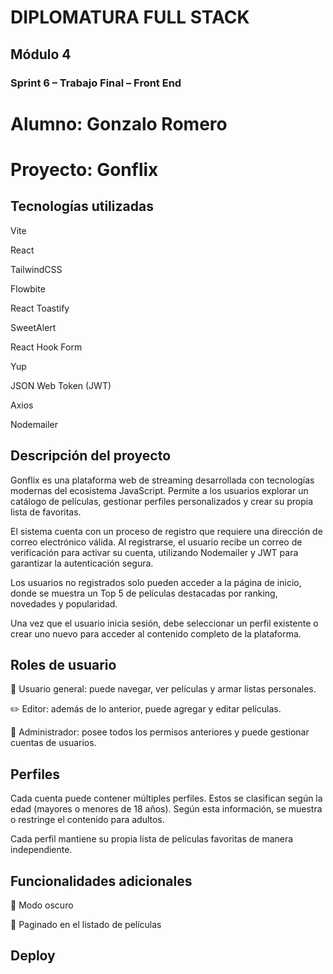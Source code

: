 # DIPLOMATURA FULL STACK
## Módulo 4
### Sprint 6 – Trabajo Final – Front End
# Alumno: Gonzalo Romero

# Proyecto: Gonflix
## Tecnologías utilizadas

Vite

React

TailwindCSS

Flowbite

React Toastify

SweetAlert

React Hook Form

Yup

JSON Web Token (JWT)

Axios

Nodemailer

## Descripción del proyecto
Gonflix es una plataforma web de streaming desarrollada con tecnologías modernas del ecosistema JavaScript. Permite a los usuarios explorar un catálogo de películas, gestionar perfiles personalizados y crear su propia lista de favoritas.

El sistema cuenta con un proceso de registro que requiere una dirección de correo electrónico válida. Al registrarse, el usuario recibe un correo de verificación para activar su cuenta, utilizando Nodemailer y JWT para garantizar la autenticación segura.

Los usuarios no registrados solo pueden acceder a la página de inicio, donde se muestra un Top 5 de películas destacadas por ranking, novedades y popularidad.

Una vez que el usuario inicia sesión, debe seleccionar un perfil existente o crear uno nuevo para acceder al contenido completo de la plataforma.

## Roles de usuario
👤 Usuario general: puede navegar, ver películas y armar listas personales.

✏️ Editor: además de lo anterior, puede agregar y editar películas.

🔐 Administrador: posee todos los permisos anteriores y puede gestionar cuentas de usuarios.

## Perfiles
Cada cuenta puede contener múltiples perfiles. Estos se clasifican según la edad (mayores o menores de 18 años). Según esta información, se muestra o restringe el contenido para adultos.

Cada perfil mantiene su propia lista de películas favoritas de manera independiente.

## Funcionalidades adicionales
🌙 Modo oscuro

📄 Paginado en el listado de películas

## Deploy